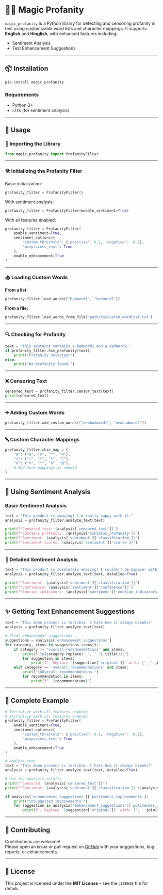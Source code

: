 
# 🧙‍♂️ Magic Profanity

`magic_profanity` is a Python library for detecting and censoring profanity in text using customizable word lists and character mappings. It supports **English** and **Hinglish**, with enhanced features including:

- Sentiment Analysis
- Text Enhancement Suggestions

---

## 📦 Installation

```bash
pip install magic_profanity
```

### Requirements

- Python 3+
- `nltk` (for sentiment analysis)

---

## 🚀 Usage

### 🔁 Importing the Library

```python
from magic_profanity import ProfanityFilter
```

---

### 🛠️ Initializing the Profanity Filter

Basic initialization:

```python
profanity_filter = ProfanityFilter()
```

With sentiment analysis:

```python
profanity_filter = ProfanityFilter(enable_sentiment=True)
```

With all features enabled:

```python
profanity_filter = ProfanityFilter(
    enable_sentiment=True,
    sentiment_options={
        'custom_threshold': {'positive': 0.1, 'negative': -0.1},
        'preprocess_text': True
    },
    enable_enhancement=True
)
```

---

### 📥 Loading Custom Words

**From a list:**

```python
profanity_filter.load_words(["badword1", "badword2"])
```

**From a file:**

```python
profanity_filter.load_words_from_file("path/to/custom_wordlist.txt")
```

---

### 🔍 Checking for Profanity

```python
text = "This sentence contains a badword1 and a BadWord2."
if profanity_filter.has_profanity(text):
    print("Profanity detected!")
else:
    print("No profanity found.")
```

---

### ❌ Censoring Text

```python
censored_text = profanity_filter.censor_text(text)
print(censored_text)
```

---

### ➕ Adding Custom Words

```python
profanity_filter.add_custom_words(["newbadword1", "newbadword2"])
```

---

### 🔤 Custom Character Mappings

```python
profanity_filter.char_map = {
    "a": ("a", "@", "*", "4"),
    "i": ("i", "*", "l", "1"),
    "o": ("o", "*", "0", "@"),
    # Add more mappings as needed
}
```

---

## 💬 Using Sentiment Analysis

### Basic Sentiment Analysis

```python
text = "This product is amazing! I'm really happy with it."
analysis = profanity_filter.analyze_text(text)

print(f"Censored text: {analysis['censored_text']}")
print(f"Contains profanity: {analysis['contains_profanity']}")
print(f"Sentiment: {analysis['sentiment']['classification']}")
print(f"Sentiment scores: {analysis['sentiment']['scores']}")
```

---

### 🔎 Detailed Sentiment Analysis

```python
text = "This product is absolutely amazing! I couldn't be happier with it."
analysis = profanity_filter.analyze_text(text, detailed=True)

print(f"Sentiment: {analysis['sentiment']['classification']}")
print(f"Confidence: {analysis['sentiment']['confidence']}")
print(f"Emotion indicators: {analysis['sentiment']['emotion_indicators']}")
```

---

## ✨ Getting Text Enhancement Suggestions

```python
text = "This damn product is terrible. I hate how it always breaks!"
analysis = profanity_filter.analyze_text(text)

# Print enhancement suggestions
suggestions = analysis['enhancement_suggestions']
for category, items in suggestions.items():
    if category != 'overall_recommendations' and items:
        print(f"\n{category.replace('_', ' ').title()}:")
        for suggestion in items:
            print(f"- Replace '{suggestion['original']}' with: {', '.join(suggestion['suggestions'])}")
    elif category == 'overall_recommendations' and items:
        print("\nOverall recommendations:")
        for recommendation in items:
            print(f"- {recommendation}")
```

---

## 🧪 Complete Example

```python
# Initialize with all features enabled
# Initialize with all features enabled
profanity_filter = ProfanityFilter(
    enable_sentiment=True,
    sentiment_options={
        'custom_threshold': {'positive': 0.1, 'negative': -0.1},
        'preprocess_text': True
    },
    enable_enhancement=True
)

# Analyze text
text = "This damn product is terrible. I hate how it always breaks!"
analysis = profanity_filter.analyze_text(text, detailed=True)

# Use the analysis results
print(f"Censored: {analysis['censored_text']}")
print(f"Sentiment: {analysis['sentiment']['classification']} ({analysis['sentiment']['confidence']})")

if analysis['enhancement_suggestions']['politeness_improvements']:
    print("\nSuggested improvements:")
    for suggestion in analysis['enhancement_suggestions']['politeness_improvements']:
        print(f"- Replace '{suggestion['original']}' with: {', '.join(suggestion['suggestions'])}")

```

---

## 🤝 Contributing

Contributions are welcome!  
Please open an issue or pull request on [GitHub](https://github.com/Kabhishek18/magic_profanity/) with your suggestions, bug reports, or enhancements.

---

## 📄 License

This project is licensed under the **MIT License** – see the `LICENSE` file for details.
